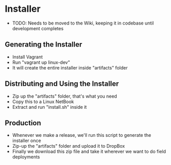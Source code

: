 # Installer

* TODO: Needs to be moved to the Wiki, keeping it in codebase until development completes

## Generating the Installer

* Install Vagrant
* Run "vagrant up linux-dev"
* It will create the entire installer inside "artifacts" folder

## Distributing and Using the Installer

* Zip up the "artifacts" folder, that's what you need
* Copy this to a Linux NetBook
* Extract and run "install.sh" inside it

## Production

* Whenever we make a release, we'll run this script to generate the installer once
* Zip-up the "artifacts" folder and upload it to DropBox
* Finally we download this zip file and take it wherever we want to do field deployments
